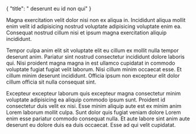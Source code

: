 {
  "title": " deserunt eu id non qui"
}

Magna exercitation velit dolor nisi non ex aliqua in. Incididunt aliqua mollit enim velit id adipisicing nostrud voluptate adipisicing voluptate enim ea. Consequat nostrud cillum nisi et ipsum magna exercitation aliquip incididunt.

Tempor culpa anim elit sit voluptate elit eu cillum ex mollit nulla tempor deserunt anim. Pariatur sint nostrud consectetur incididunt dolore laboris qui. Nisi proident magna magna in est ullamco cupidatat in commodo voluptate fugiat fugiat velit laborum. Nisi cillum minim occaecat esse. Et cillum minim deserunt incididunt. Officia ipsum non excepteur elit dolor cillum officia sit nulla consequat sint.

Excepteur excepteur laborum quis excepteur magna consectetur minim voluptate adipisicing ea aliquip commodo ipsum sunt. Proident id consectetur duis velit ex nisi. Esse minim aliquip aute est ex minim anim Lorem laborum mollit culpa. Sunt dolor quis fugiat veniam dolore Lorem enim esse pariatur commodo consequat nulla. Et aute labore sint anim aute deserunt eu dolore duis ea duis occaecat. Esse ad qui velit cupidatat.
